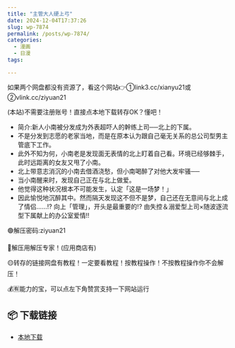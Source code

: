 ```yaml
---
title: "主管大人硬上弓"
date: 2024-12-04T17:37:26
slug: wp-7874
permalink: /posts/wp-7874/
categories:
  - 漫画
  - 日漫
tags:

---
```


如果两个网盘都没有资源了，看这个网站👉①link3.cc/xianyu21或②vlink.cc/ziyuan21

(本站)不需要注册账号！直接点本地下载转存OK？懂吧！

*   简介:新人小南被分发成为外表超吓人的幹练上司──北上的下属。
*   不是分发到志愿的老家当地，而是在原本认为跟自己毫无关系的总公司型男主管底下工作。
*   此外不知为何，小南老是发现面无表情的北上盯着自己看。环境已经够棘手，此时远距离的女友又甩了小南。
*   北上带意志消沉的小南去借酒浇愁，但小南喝醉了对他大发牢骚──
*   当小南醒来时，发现自己正在与北上做爱。
*   他觉得这种状况根本不可能发生，认定「这是一场梦！」
*   因此愉悦地沉醉其中。然而隔天发现这不但不是梦，自己还在无意间与北上成了情侣……!? 向上「管理」，开头是最重要的!? 由失控＆溺爱型上司×随波逐流型下属献上的办公室爱情!!

🟢解压密码:ziyuan21

🔵解压用解压专家！(应用商店有)

🟡转存的链接网盘有教程！一定要看教程！按教程操作！不按教程操作你不会解压！

💰🈶能力的宝，可以点左下角赞赏支持一下网站运行

## 📦 下载链接
- [本地下载](https://blziyuan21.com/pay-download/7874?key=ddf6b0b384&down_id=0)

